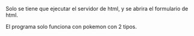 Solo se tiene que ejecutar el servidor de html, y se abrira el formulario de html.

El programa solo funciona con pokemon con 2 tipos.
